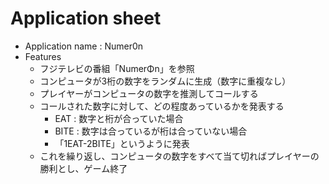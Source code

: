 # Application sheet
- Application name : Numer0n
- Features
    - フジテレビの番組「NumerΦn」を参照
    - コンピュータが3桁の数字をランダムに生成（数字に重複なし）
    - プレイヤーがコンピュータの数字を推測してコールする
    - コールされた数字に対して、どの程度あっているかを発表する
        - EAT : 数字と桁が合っていた場合
        - BITE : 数字は合っているが桁は合っていない場合
        - 「1EAT-2BITE」というように発表
    - これを繰り返し、コンピュータの数字をすべて当て切ればプレイヤーの勝利とし、ゲーム終了
